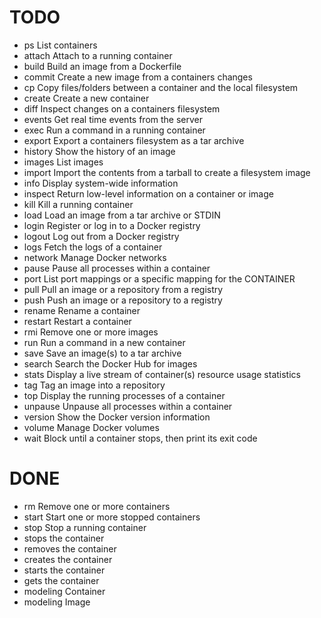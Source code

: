 # TODO
- ps        List containers
- attach    Attach to a running container
- build     Build an image from a Dockerfile
- commit    Create a new image from a containers changes
- cp        Copy files/folders between a container and the local filesystem
- create    Create a new container
- diff      Inspect changes on a containers filesystem
- events    Get real time events from the server
- exec      Run a command in a running container
- export    Export a containers filesystem as a tar archive
- history   Show the history of an image
- images    List images
- import    Import the contents from a tarball to create a filesystem image
- info      Display system-wide information
- inspect   Return low-level information on a container or image
- kill      Kill a running container
- load      Load an image from a tar archive or STDIN
- login     Register or log in to a Docker registry
- logout    Log out from a Docker registry
- logs      Fetch the logs of a container
- network   Manage Docker networks
- pause     Pause all processes within a container
- port      List port mappings or a specific mapping for the CONTAINER
- pull      Pull an image or a repository from a registry
- push      Push an image or a repository to a registry
- rename    Rename a container
- restart   Restart a container
- rmi       Remove one or more images
- run       Run a command in a new container
- save      Save an image(s) to a tar archive
- search    Search the Docker Hub for images
- stats     Display a live stream of container(s) resource usage statistics
- tag       Tag an image into a repository
- top       Display the running processes of a container
- unpause   Unpause all processes within a container
- version   Show the Docker version information
- volume    Manage Docker volumes
- wait      Block until a container stops, then print its exit code

# DONE
- rm        Remove one or more containers
- start     Start one or more stopped containers
- stop      Stop a running container
- stops the container
- removes the container
- creates the container
- starts the container
- gets the container
- modeling Container
- modeling Image
